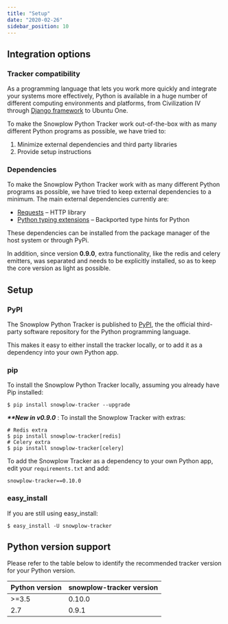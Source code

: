 ```yaml
---
title: "Setup"
date: "2020-02-26"
sidebar_position: 10
---
```


## Integration options

### Tracker compatibility

As a programming language that lets you work more quickly and integrate your systems more effectively, Python is available in a huge number of different computing environments and platforms, from Civilization IV through [Django framework](https://www.djangoproject.com/) to Ubuntu One.

To make the Snowplow Python Tracker work out-of-the-box with as many different Python programs as possible, we have tried to:

1. Minimize external dependencies and third party libraries
2. Provide setup instructions

### Dependencies

To make the Snowplow Python Tracker work with as many different Python programs as possible, we have tried to keep external dependencies to a minimum. The main external dependencies currently are:

- [Requests](https://pypi.python.org/pypi/requests) – HTTP library
- [Python typing extensions](https://pypi.org/project/typing-extensions/) – Backported type hints for Python

These dependencies can be installed from the package manager of the host system or through PyPi.

In addition, since version **0.9.0**, extra functionality, like the redis and celery emitters, was separated and needs to be explicitly installed, so as to keep the core version as light as possible.

## Setup

### PyPI

The Snowplow Python Tracker is published to [PyPI](https://pypi.python.org/), the the official third-party software repository for the Python programming language.

This makes it easy to either install the tracker locally, or to add it as a dependency into your own Python app.

### pip

To install the Snowplow Python Tracker locally, assuming you already have Pip installed:

```
$ pip install snowplow-tracker --upgrade
```

**_\*\*New in v0.9.0_** : To install the Snowplow Tracker with extras:

```
# Redis extra
$ pip install snowplow-tracker[redis]
# Celery extra
$ pip install snowplow-tracker[celery]
```

To add the Snowplow Tracker as a dependency to your own Python app, edit your `requirements.txt` and add:

```
snowplow-tracker==0.10.0
```

### easy_install

If you are still using easy_install:

```
$ easy_install -U snowplow-tracker
```

## Python version support

Please refer to the table below to identify the recommended tracker version for your Python version.

| Python version | snowplow-tracker version |
| -------------- | ------------------------ |
| \>=3.5         | 0.10.0                   |
| 2.7            | 0.9.1                    |
